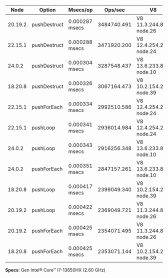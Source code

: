 | Node    | Option       | Msecs/op       | Ops/sec     | V8                     |
| ------- | ------------ | -------------- | ----------- | ---------------------- |
| 20.19.2 | pushDestruct | 0.000287 msecs | 3484740.491 | V8 11.3.244.8-node.26  |
| 22.15.1 | pushDestruct | 0.000288 msecs | 3471920.200 | V8 12.4.254.21-node.24 |
| 24.0.2  | pushDestruct | 0.000304 msecs | 3287548.437 | V8 13.6.233.8-node.10  |
| 18.20.8 | pushDestruct | 0.000326 msecs | 3067164.473 | V8 10.2.154.26-node.39 |
| 22.15.1 | pushForEach  | 0.000334 msecs | 2992510.586 | V8 12.4.254.21-node.24 |
| 22.15.1 | pushLoop     | 0.000341 msecs | 2936014.984 | V8 12.4.254.21-node.24 |
| 24.0.2  | pushLoop     | 0.000343 msecs | 2916256.348 | V8 13.6.233.8-node.10  |
| 24.0.2  | pushForEach  | 0.000351 msecs | 2847157.261 | V8 13.6.233.8-node.10  |
| 18.20.8 | pushLoop     | 0.000417 msecs | 2399049.340 | V8 10.2.154.26-node.39 |
| 20.19.2 | pushLoop     | 0.000422 msecs | 2369049.721 | V8 11.3.244.8-node.26  |
| 20.19.2 | pushForEach  | 0.000425 msecs | 2354071.495 | V8 11.3.244.8-node.26  |
| 18.20.8 | pushForEach  | 0.000425 msecs | 2353071.144 | V8 10.2.154.26-node.39 |

**Specs**: Gen Intel® Core™ i7-13650HX (2.60 GHz)